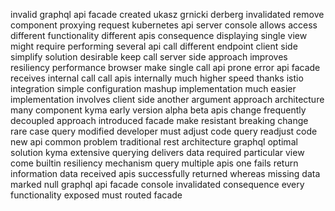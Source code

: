 invalid graphql api facade created ukasz grnicki derberg invalidated remove component proxying request kubernetes api server console allows access different functionality different apis consequence displaying single view might require performing several api call different endpoint client side simplify solution desirable keep call server side approach improves resiliency performance browser make single call api prone error api facade receives internal call call apis internally much higher speed thanks istio integration simple configuration mashup implementation much easier implementation involves client side another argument approach architecture many component kyma early version alpha beta apis change frequently decoupled approach introduced facade make resistant breaking change rare case query modified developer must adjust code query readjust code new api common problem traditional rest architecture graphql optimal solution kyma extensive querying delivers data required particular view come builtin resiliency mechanism query multiple apis one fails return information data received apis successfully returned whereas missing data marked null graphql api facade console invalidated consequence every functionality exposed must routed facade